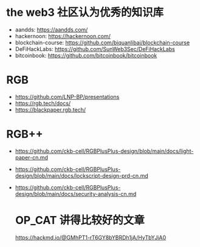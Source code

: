 # the web3 社区认为优秀的知识库
- aandds: https://aandds.com/
- hackernoon: https://hackernoon.com/
- blockchain-course: https://github.com/biquanlibai/blockchain-course
- DeFiHackLabs: https://github.com/SunWeb3Sec/DeFiHackLabs
- bitcoinbook: https://github.com/bitcoinbook/bitcoinbook

# RGB 
- https://github.com/LNP-BP/presentations
- https://rgb.tech/docs/
- https://blackpaper.rgb.tech/

# RGB++
- https://github.com/ckb-cell/RGBPlusPlus-design/blob/main/docs/light-paper-cn.md
- https://github.com/ckb-cell/RGBPlusPlus-design/blob/main/docs/lockscript-design-prd-cn.md
- https://github.com/ckb-cell/RGBPlusPlus-design/blob/main/docs/security-analysis-cn.md

  # OP_CAT 讲得比较好的文章

  https://hackmd.io/@GMhPT1-rT6GY8bYBRDh1jA/HyTbYJiA0
